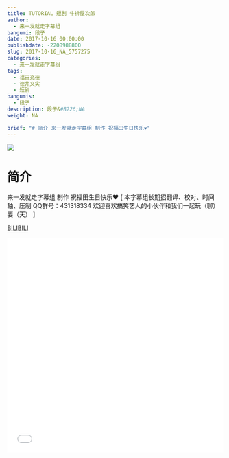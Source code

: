 ```yaml
---
title: TUTORIAL 短剧 牛排屋次郎
author: 
  - 来一发就走字幕组
bangumi: 段子
date: 2017-10-16 00:00:00
publishdate: -2208988800
slug: 2017-10-16_NA_5757275
categories: 
  - 来一发就走字幕组
tags: 
  - 福田充德
  - 德井义实
  - 短剧
bangumis: 
  - 段子
description: 段子&#8226;NA
weight: NA

brief: "# 简介 来一发就走字幕组 制作 祝福田生日快乐❤"
---
```


![](https://i.imgur.com/Up5ChiT.jpg)

# 简介  
来一发就走字幕组 制作 祝福田生日快乐❤ [ 本字幕组长期招翻译、校对、时间轴、压制   QQ群号：431318334 欢迎喜欢搞笑艺人的小伙伴和我们一起玩（聊）耍（天） ]

  [BILIBILI](https://www.bilibili.com/video/av5757275/)


<div class="vcontainer">  <iframe class='video' src="//www.bilibili.com/blackboard/player.html?aid=5757275" width="100%" height="500" frameborder="0" allowfullscreen="allowfullscreen"></iframe></div>
